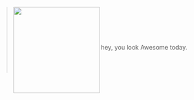 > <img align="left" width="200" src="https://drive.google.com/uc?id=1L-MMadac-NQv4La-jgD8BMphFXvCySCk"/>
> <BR>
> <BR>
> <BR>
> <BR>
> <BR>
> hey, you look Awesome today.
> <BR>
> <BR>
> <BR>
> <BR>
